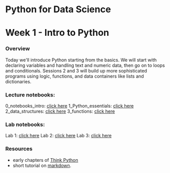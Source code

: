 
# Python for Data Science
# Week 1 - Intro to Python
### Overview
Today we'll introduce Python starting from the basics. We will start with declaring variables and handling text and numeric data, then go on to loops and conditionals. Sessions 2 and 3 will build up more sophisticated programs using logic, functions, and data containers like lists and dictionaries.

### Lecture notebooks:

0_notebooks_intro: [click here](https://colab.research.google.com/github/worldbank/Python-for-Data-Science/blob/master/July_2019_Poverty_GP/day_1/0_notebooks_intro.ipynb)
1_Python_essentials: [click here](https://colab.research.google.com/github/worldbank/Python-for-Data-Science/blob/master//July_2019_Poverty_GP/day_1/1_python_intro.ipynb)
2_data_structures: [click here](https://colab.research.google.com/github/worldbank/Python-for-Data-Science/blob/master/July_2019_Poverty_GP/day_1/2_data_structures.ipynb)
3_functions: [click here](https://colab.research.google.com/github/worldbank/Python-for-Data-Science/blob/master/July_2019_Poverty_GP/day_1/3_functions.ipynb)

### Lab notebooks:

Lab 1: [click here](https://colab.research.google.com/github/worldbank/Python-for-Data-Science/blob/master/July_2019_Poverty_GP/day_1/lab_1.ipynb)
Lab 2: [click here](https://colab.research.google.com/github/worldbank/Python-for-Data-Science/blob/master/July_2019_Poverty_GP/day_1/lab_2.ipynb)
Lab 3: [click here](https://colab.research.google.com/github/worldbank/Python-for-Data-Science/blob/master/July_2019_Poverty_GP/day_1/lab_3.ipynb)


### Resources
* early chapters of [Think Python](http://greenteapress.com/thinkpython2/thinkpython2.pdf)
* short tutorial on [markdown](https://commonmark.org/help/).
